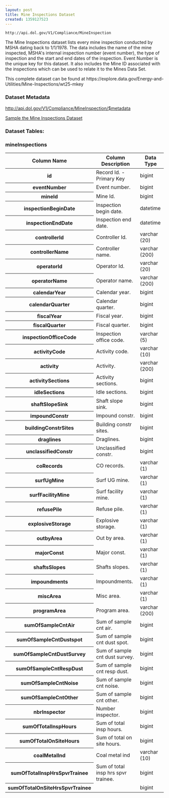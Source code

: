 ```yaml
---
layout: post
title: Mine Inspections Dataset
created: 1359127523
---
```


```
http://api.dol.gov/V1/Compliance/MineInspection
```

<p>The Mine Inspections dataset lists every mine inspection conducted by MSHA dating back to 1/1/1978. The data includes the name of the mine inspected, MSHA's internal inspection number (event number), the type of inspection and the start and end dates of the inspection. Event Number is the unique key for this dataset. It also includes the Mine ID associated with the inspections which can be used to relate it to the Mines Data Set.</p>

<p>This complete dataset can be found at https://explore.data.gov/Energy-and-Utilities/Mine-Inspections/wt25-mkey</p>


### Dataset Metadata  
http://api.dol.gov/V1/Compliance/MineInspection/$metadata

[Sample the Mine Inspections Dataset](https://devtools.dol.gov/APISampler/Home/Index1?datasetName=DOL%20Mine%20Inspections%20Dataset)  

### Dataset Tables:  
<h3>mineInspections</h3>

<table>
	<thead>
		<tr>
			<th>Column Name</th>
			<th>Column Description</th>
			<th>Data Type</th>
		</tr>
	</thead>
	<tbody>
		<tr>
			<th>id</th>
			<td>Record Id. - Primary Key</td>
			<td>bigint</td>
		</tr>
		<tr>
			<th>eventNumber</th>
			<td>Event number.</td>
			<td>bigint</td>
		</tr>
		<tr>
			<th>mineId</th>
			<td>Mine Id.</td>
			<td>bigint</td>
		</tr>
		<tr>
			<th>inspectionBeginDate</th>
			<td>Inspection begin date.</td>
			<td>datetime</td>
		</tr>
		<tr>
			<th>inspectionEndDate</th>
			<td>Inspection end date.</td>
			<td>datetime</td>
		</tr>
		<tr>
			<th>controllerId</th>
			<td>Controller Id.</td>
			<td>varchar (20)</td>
		</tr>
		<tr>
			<th>controllerName</th>
			<td>Controller name.</td>
			<td>varchar (200)</td>
		</tr>
		<tr>
			<th>operatorId</th>
			<td>Operator Id.</td>
			<td>varchar (20)</td>
		</tr>
		<tr>
			<th>operatorName</th>
			<td>Operator name.</td>
			<td>varchar (200)</td>
		</tr>
		<tr>
			<th>calendarYear</th>
			<td>Calendar year.</td>
			<td>bigint</td>
		</tr>
		<tr>
			<th>calendarQuarter</th>
			<td>Calendar quarter.</td>
			<td>bigint</td>
		</tr>
		<tr>
			<th>fiscalYear</th>
			<td>Fiscal year.</td>
			<td>bigint</td>
		</tr>
		<tr>
			<th>fiscalQuarter</th>
			<td>Fiscal quarter.</td>
			<td>bigint</td>
		</tr>
		<tr>
			<th>inspectionOfficeCode</th>
			<td>Inspection office code.</td>
			<td>varchar (5)</td>
		</tr>
		<tr>
			<th>activityCode</th>
			<td>Activity code.</td>
			<td>varchar (10)</td>
		</tr>
		<tr>
			<th>activity</th>
			<td>Activity.</td>
			<td>varchar (200)</td>
		</tr>
		<tr>
			<th>activitySections</th>
			<td>Activity sections.</td>
			<td>bigint</td>
		</tr>
		<tr>
			<th>idleSections</th>
			<td>Idle sections.</td>
			<td>bigint</td>
		</tr>
		<tr>
			<th>shaftSlopeSink</th>
			<td>Shaft slope sink.</td>
			<td>bigint</td>
		</tr>
		<tr>
			<th>impoundConstr</th>
			<td>Impound constr.</td>
			<td>bigint</td>
		</tr>
		<tr>
			<th>buildingConstrSites</th>
			<td>Building constr sites.</td>
			<td>bigint</td>
		</tr>
		<tr>
			<th>draglines</th>
			<td>Draglines.</td>
			<td>bigint</td>
		</tr>
		<tr>
			<th>unclassifiedConstr</th>
			<td>Unclassified constr.</td>
			<td>bigint</td>
		</tr>
		<tr>
			<th>coRecords</th>
			<td>CO records.</td>
			<td>varchar (1)</td>
		</tr>
		<tr>
			<th>surfUgMine</th>
			<td>Surf UG mine.</td>
			<td>varchar (1)</td>
		</tr>
		<tr>
			<th>surfFacilityMine</th>
			<td>Surf facility mine.</td>
			<td>varchar (1)</td>
		</tr>
		<tr>
			<th>refusePile</th>
			<td>Refuse pile.</td>
			<td>varchar (1)</td>
		</tr>
		<tr>
			<th>explosiveStorage</th>
			<td>Explosive storage.</td>
			<td>varchar (1)</td>
		</tr>
		<tr>
			<th>outbyArea</th>
			<td>Out by area.</td>
			<td>varchar (1)</td>
		</tr>
		<tr>
			<th>majorConst</th>
			<td>Major const.</td>
			<td>varchar (1)</td>
		</tr>
		<tr>
			<th>shaftsSlopes</th>
			<td>Shafts slopes.</td>
			<td>varchar (1)</td>
		</tr>
		<tr>
			<th>impoundments</th>
			<td>Impoundments.</td>
			<td>varchar (1)</td>
		</tr>
		<tr>
			<th>miscArea</th>
			<td>Misc area.</td>
			<td>varchar (1)</td>
		</tr>
		<tr>
			<th>programArea</th>
			<td>Program area.</td>
			<td>varchar (200)</td>
		</tr>
		<tr>
			<th>sumOfSampleCntAir</th>
			<td>Sum of sample cnt air.</td>
			<td>bigint</td>
		</tr>
		<tr>
			<th>sumOfSampleCntDustspot</th>
			<td>Sum of sample cnt dust spot.</td>
			<td>bigint</td>
		</tr>
		<tr>
			<th>sumOfSampleCntDustSurvey</th>
			<td>Sum of sample cnt dust survey.</td>
			<td>bigint</td>
		</tr>
		<tr>
			<th>sumOfSampleCntRespDust</th>
			<td>Sum of sample cnt resp dust.</td>
			<td>bigint</td>
		</tr>
		<tr>
			<th>sumOfSampleCntNoise</th>
			<td>Sum of sample cnt noise.</td>
			<td>bigint</td>
		</tr>
		<tr>
			<th>sumOfSampleCntOther</th>
			<td>Sum of sample cnt other.</td>
			<td>bigint</td>
		</tr>
		<tr>
			<th>nbrInspector</th>
			<td>Number inspector.</td>
			<td>bigint</td>
		</tr>
		<tr>
			<th>sumOfTotalInspHours</th>
			<td>Sum of total insp hours.</td>
			<td>bigint</td>
		</tr>
		<tr>
			<th>sumOfTotalOnSiteHours</th>
			<td>Sum of total on site hours.</td>
			<td>bigint</td>
		</tr>
		<tr>
			<th>coalMetalInd</th>
			<td>Coal metal ind</td>
			<td>varchar (10)</td>
		</tr>
		<tr>
			<th>sumOfTotalInspHrsSpvrTrainee</th>
			<td>Sum of total insp hrs spvr trainee.</td>
			<td>bigint</td>
		</tr>
		<tr>
			<th>sumOfTotalOnSiteHrsSpvrTrainee</th>
			<td>&nbsp;</td>
			<td>bigint</td>
		</tr>
	</tbody>
</table>
